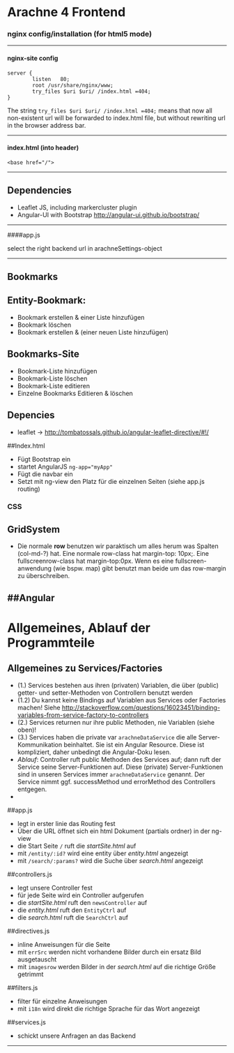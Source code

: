 
# Arachne 4 Frontend

### nginx config/installation (for html5 mode)
---
#### nginx-site config
```
server {
        listen   80;
        root /usr/share/nginx/www;
        try_files $uri $uri/ /index.html =404;
}
```

The string `try_files $uri $uri/ /index.html =404;` means that now all non-existent url will be forwarded to index.html file, but without rewriting url in the browser address bar.

---
#### index.html (into header) 
```
<base href="/">
```

---
## Dependencies
* Leaflet JS, including markercluster plugin
* Angular-UI with Bootstrap http://angular-ui.github.io/bootstrap/

---

####app.js

select the right backend url in arachneSettings-object

---
## Bookmarks
## Entity-Bookmark:
* Bookmark erstellen & einer Liste hinzufügen
* Bookmark löschen
* Bookmark erstellen & (einer neuen Liste hinzufügen)

## Bookmarks-Site
* Bookmark-Liste hinzufügen
* Bookmark-Liste löschen
* Bookmark-Liste editieren 
* Einzelne Bookmarks Editieren & löschen

## Depencies
 * leaflet -> http://tombatossals.github.io/angular-leaflet-directive/#!/


##Index.html
 * Fügt Bootstrap ein
 * startet AngularJS  `ng-app="myApp"`
 * Fügt die navbar ein
 * Setzt mit ng-view den Platz für die einzelnen Seiten (siehe app.js routing)

### CSS
## GridSystem
* Die normale __row__ benutzen wir paraktisch um alles herum was Spalten (col-md-?) hat. Eine normale row-class hat margin-top: 10px;. Eine fullscreenrow-class hat margin-top:0px.  Wenn es eine fullscreen-anwendung (wie bspw. map) gibt benutzt man beide um das row-margin zu überschreiben.

##Angular 
---

# Allgemeines, Ablauf der Programmteile

## Allgemeines zu Services/Factories
 * (1.) Services bestehen aus ihren (privaten) Variablen, die über (public) getter- und setter-Methoden von Controllern benutzt werden
 * (1.2) Du kannst keine Bindings auf Variablen aus Services oder Factories machen! Siehe http://stackoverflow.com/questions/16023451/binding-variables-from-service-factory-to-controllers
 * (2.) Services returnen nur ihre public Methoden, nie Variablen (siehe oben)!
 * (3.) Services haben die private var `arachneDataService` die alle Server-Kommunikation beinhaltet. Sie ist ein Angular Resource. Diese ist kompliziert, daher unbedingt die Angular-Doku lesen.
 * _Ablauf_: Controller ruft public Methoden des Services auf; dann ruft der Service seine Server-Funktionen auf. Diese (private) Server-Funktionen sind in unseren Services immer `arachneDataService` genannt. Der Service nimmt ggf. successMethod und errorMethod des Controllers entgegen.
 * 



##app.js
 * legt in erster linie das Routing fest
 * Über die URL öffnet sich ein html Dokument (partials ordner) in der ng-view
 * die Start Seite `/` ruft die _startSite.html_ auf
 * mit `/entity/:id?` wird eine entity über _entity.html_ angezeigt
 * mit `/search/:params?` wird die Suche über _search.html_ angezeigt

##controllers.js
 * legt unsere Controller fest
 * für jede Seite wird ein Controller aufgerufen
 * die _startSite.html_ ruft den `newsController` auf
 * die _entity.html_  ruft den `EntityCtrl` auf
 * die _search.html_ ruft die `SearchCtrl` auf

##directives.js
 * inline Anweisungen für die Seite
 * mit `errSrc` werden nicht vorhandene Bilder durch ein ersatz Bild ausgetauscht
 * mit `imagesrow` werden Bilder in der _search.html_ auf die richtige Größe getrimmt

##filters.js
 * filter für einzelne Anweisungen
 * mit `i18n` wird direkt die richtige Sprache für das Wort angezeigt

##services.js
 * schickt unsere Anfragen an das Backend
 
---